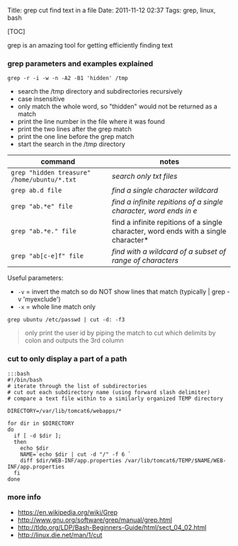 Title: grep cut find text in a file
Date: 2011-11-12 02:37
Tags: grep, linux, bash

[TOC]

grep is an amazing tool for getting efficiently finding text

### grep parameters and examples explained

`grep -r -i -w -n -A2 -B1 'hidden' /tmp`

- search the /tmp directory and subdirectories recursively
- case insensitive
- only match the whole word, so "thidden" would not be returned as a match
- print the line number in the file where it was found
- print the two lines after the grep match
- print the one line before the grep match
- start the search in the /tmp directory


|command|notes|
|---|---|
|`grep "hidden treasure" /home/ubuntu/*.txt` | *search only txt files* |
| `grep ab.d file` | *find a single character wildcard*|
| `grep "ab.*e" file`| *find a infinite repitions of a single character, word ends in e*|
| `grep "ab.*e." file` | find a infinite repitions of a single character, word ends with a single character* |
| `grep "ab[c-e]f" file `| *find with a wildcard of a subset of range of characters* |


Useful parameters:
- `-v` = invert the match so do NOT show lines that match (typically | grep -v 'myexclude')
- `-x` = whole line match only

`grep ubuntu /etc/passwd | cut -d: -f3`
>  only print the user id by piping the match to cut which delimits by colon and outputs the 3rd column


### cut to only display a part of a path

    :::bash
    #!/bin/bash
    # iterate through the list of subdirectories
    # cut out each subdirectory name (using forward slash delimiter)
    # compare a text file within to a similarly organized TEMP directory
    
    DIRECTORY=/var/lib/tomcat6/webapps/*
    
    for dir in $DIRECTORY
    do
      if [ -d $dir ];
      then
        echo $dir
        NAME=`echo $dir | cut -d "/" -f 6 `
        diff $dir/WEB-INF/app.properties /var/lib/tomcat6/TEMP/$NAME/WEB-INF/app.properties
      fi
    done
    
### more info
- <https://en.wikipedia.org/wiki/Grep>
- <http://www.gnu.org/software/grep/manual/grep.html>
- <http://tldp.org/LDP/Bash-Beginners-Guide/html/sect_04_02.html>
- <http://linux.die.net/man/1/cut>
